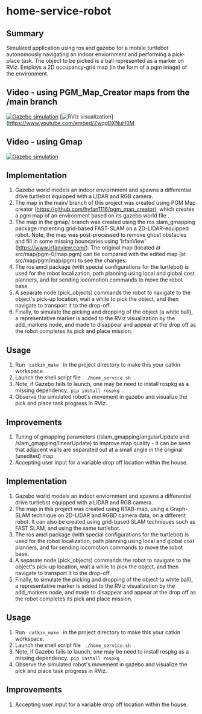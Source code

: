 ﻿# home-service-robot
## Summary
Simulated application using ros and gazebo for a mobile turtlebot autonomously navigating an indoor enviornment and performing a pick-place task. The object to be picked is a ball represented as a marker on RViz. Employs a 2D occupancy-grid map (in the form of a pgm image) of the environment. 
## Video - using PGM_Map_Creator maps from the /main branch
[![Gazebo simulation](http://img.youtube.com/vi/VTJuzgkDmx0/0.jpg)](https://www.youtube.com/embed/VTJuzgkDmx0
 "Home Service Robot Video - Gazebo")
 [![RViz visualization](http://img.youtube.com/vi/ZwqgDXNuH0M/0.jpg)](https://www.youtube.com/embed/ZwqgDXNuH0M
 ## Video - using Gmap
[![Gazebo simulation](http://img.youtube.com/vi/Y0kl1pGt5ic/0.jpg)]( https://youtu.be/Y0kl1pGt5ic
 "Home Service Robot Video - Rviz")

## Implementation
1. Gazebo world models an indoor enviornment and spawns a differential drive turtlebot equipped with a LIDAR and RGB camera. 
2. The map in the main/ branch of this project was created using PGM Map creator (https://github.com/hyfan1116/pgm_map_creator), which creates a pgm map of an environment based on its gazebo world file .
3. The map in the gmap/ branch was created using the ros slam_gmapping package implenting grid-based FAST-SLAM on a 2D-LIDAR-equipped robot. Note, the map was post-processed to remove ghost obstacles and fill in some missing boundaries using 'IrfanView' (https://www.irfanview.com/). The original map (located at src/map/pgm-0/map.pgm) can be compared with the edited map (at src/map/pgm/map/pgm) to see the changes.
4. The ros amcl package (with special configurations for the turtlebot) is used for the robot localization, path planning using local and global cost planners, and for sending locomotion commands to move the robot base.
5. A separate node (pick_objects) commands the robot to navigate to the object's pick-up location, wait a while to pick the object, and then navigate to transport it to the drop-off.
5. Finally, to simulate the picking and dropping of the object (a white ball), a representative marker is added to the RViz visualization by the add_markers node, and made to disappear and appear at the drop off as the robot completes its pick and place mission. 
## Usage
1. Run <code> catkin_make </code> in the project directory to make this your catkin workspace.
2. Launch the shell script file 
<code> ./home_service.sh </code>. 
3. Note, if Gazebo fails to launch, one may be need to install rospkg as a missing dependency.<code> pip install rospkg </code>. 
4. Observe the simulated robot's movement in gazebo and visualize the pick and place task progress in RViz.
## Improvements
1. Tuning of gmapping parameters (/slam_gmapping/angularUpdate and /slam_gmapping/linearUpdate) to improve map quality - it can be seen that adjacent walls are separated out at a small angle in the original (unedited) map. 
2. Accepting user input for a variable drop off location within the house.


## Implementation
1. Gazebo world models an indoor enviornment and spawns a differential drive turtlebot equipped with a LIDAR and RGB camera. 
2. The map in this project was created using RTAB-map, using a Graph-SLAM technique on 2D-LIDAR and RGBD camera data, on a different robot. It can also be created using grid-based SLAM techniques such as FAST SLAM, and using the same turtlebot. 
3. The ros amcl package (with special configurations for the turtlebot) is used for the robot localization, path planning using local and global cost planners, and for sending locomotion commands to move the robot base.
4. A separate node (pick_objects) commands the robot to navigate to the object's pick-up location, wait a while to pick the object, and then navigate to transport it to the drop-off.
5. Finally, to simulate the picking and dropping of the object (a white ball), a representative marker is added to the RViz visualization by the add_markers node, and made to disappear and appear at the drop off as the robot completes its pick and place mission. 
## Usage
1. Run <code> catkin_make </code> in the project directory to make this your catkin workspace.
2. Launch the shell script file 
<code> ./home_service.sh </code>. 
3. Note, if Gazebo fails to launch, one may be need to install rospkg as a missing dependency.<code> pip install rospkg </code>. 
4. Observe the simulated robot's movement in gazebo and visualize the pick and place task progress in RViz.
## Improvements
1. Accepting user input for a variable drop off location within the house.

